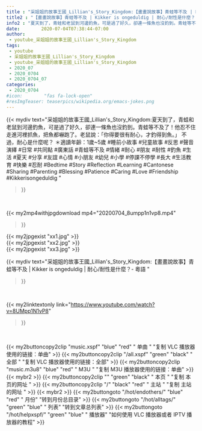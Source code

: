 ```yaml
---
title : "采姐姐的故事王國_Lillian's_Story_Kingdom:【畫畫說故事】青蛙等不及 | Kikker is ongeduldig | 耐心/耐性是什麼？- 粵語 "
title2 : "【畫畫說故事】青蛙等不及 | Kikker is ongeduldig | 耐心/耐性是什麼？- 粵語 "
info2 : "夏天到了，青蛙和老鼠到河邊釣魚，可是過了好久，卻連一條魚也沒釣到。青蛙等不及了！他忍不住走進河裡抓魚，把魚都嚇跑了。老鼠說：「你得要很有耐心，才釣得到魚。」  不過，耐心是什麼呢？  ＊適讀年齡：1歲~5歲  #睡前小故事 #兒童故事 #反思 #聲音演繹 #日常 #共同點 #廣東話 #青蛙等不及 #情緒 #耐心 #朋友  #耐性 #釣魚 #生活 #夏天 #分享 #友誼 #心情 #小朋友 #幼兒 #小學 #停課不停學 #長大 #生活教育 #快樂 #忍耐 #Bedtime #Story #Reflection #Learning #Cantonese #Sharing #Parenting #Blessing #Patience #Caring #Love #Friendship #Kikkerisongeduldig "
date:        2020-07-04T07:38:44-07:00
author:
 - youtube_采姐姐的故事王國_Lillian's_Story_Kingdom
tags:
 - youtube
 - 采姐姐的故事王國_Lillian's_Story_Kingdom
 - youtube_采姐姐的故事王國_Lillian's_Story_Kingdom
 - 2020_07
 - 2020_0704
 - 2020_0704_07
categories:
 - 2020_0704
#icon:        "fas fa-lock-open"
#resImgTeaser: teaserpics/wikipedia.org/emacs-jokes.png
---
```


{{< mydiv text="采姐姐的故事王國_Lillian's_Story_Kingdom:夏天到了，青蛙和老鼠到河邊釣魚，可是過了好久，卻連一條魚也沒釣到。青蛙等不及了！他忍不住走進河裡抓魚，把魚都嚇跑了。老鼠說：「你得要很有耐心，才釣得到魚。」  不過，耐心是什麼呢？  ＊適讀年齡：1歲~5歲  #睡前小故事 #兒童故事 #反思 #聲音演繹 #日常 #共同點 #廣東話 #青蛙等不及 #情緒 #耐心 #朋友  #耐性 #釣魚 #生活 #夏天 #分享 #友誼 #心情 #小朋友 #幼兒 #小學 #停課不停學 #長大 #生活教育 #快樂 #忍耐 #Bedtime #Story #Reflection #Learning #Cantonese #Sharing #Parenting #Blessing #Patience #Caring #Love #Friendship #Kikkerisongeduldig "
>}}
<br>


{{< my2mp4withjpgdownload mp4="20200704_8umpp1n1vp8.mp4"
>}}

{{< my2jpgexist "xx1.jpg" >}}<br>
{{< my2jpgexist "xx2.jpg" >}}<br>
{{< my2jpgexist "xx3.jpg" >}}<br>



{{< mydiv text="采姐姐的故事王國_Lillian's_Story_Kingdom:【畫畫說故事】青蛙等不及 | Kikker is ongeduldig | 耐心/耐性是什麼？- 粵語 "
>}}
<br>

{{< my2linktextonly link="https://www.youtube.com/watch?v=8UMpp1N1vP8"
>}}


<br>

{{< my2buttoncopy2clip "music.xspf"        "blue"   "red"    " 单曲 "  "复制 VLC 播放器使用的链接：单曲" >}} {{< my2buttoncopy2clip "/all.xspf"         "green"  "black"  " 全部 "  "复制 VLC 播放器使用的链接：全部" >}} {{< my2buttoncopy2clip "music.m3u8"        "blue"   "red"    " M3U  "    "复制 M3U 播放器使用的链接：单曲" >}} {{< mybr2 >}} {{< my2buttoncopy2clip ""                  "green"  "black"  " 本页 "    "复制 本页的网址 " >}} {{< my2buttoncopy2clip "/"                 "black"  "red"    " 主站 "    "复制 主站的网址 " >}} {{< mybr2 >}} {{< my2buttongoto      "/hot/endothers/"   "blue"   "red"    " 月份"   "转到月份总目录" >}} {{< my2buttongoto      "/hot/alltags/"     "green"  "blue"   " 列表"   "转到文章总列表" >}} {{< my2buttongoto      "/hot/helpxspf/"    "green"  "blue"   " 播放器" "如何使用 VLC 播放器或者 IPTV 播放器的教程" >}} 
